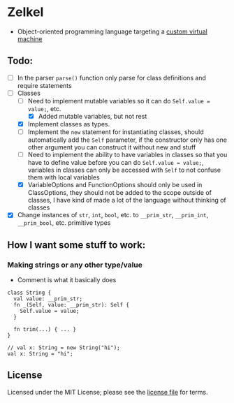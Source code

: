 # Zelkel
- Object-oriented programming language targeting a [custom virtual machine](https://github.com/johron/zelkel-vm)

## Todo:
- [ ] In the parser `parse()` function only parse for class definitions and require statements
- [ ] Classes
  - [ ] Need to implement mutable variables so it can do `Self.value = value;`, etc.
    - [x] Added mutable variables, but not rest
  - [x] Implement classes as types.
  - [ ] Implement the `new` statement for instantiating classes, should automatically add the `Self` parameter, if the constructor only has one other argument you can construct it without new and stuff
  - [ ] Need to implement the ability to have variables in classes so that you have to define value before you can do `Self.value = value;`,
        variables in classes can only be accessed with `Self` to not confuse them with local variables
  - [x] VariableOptions and FunctionOptions should only be used in ClassOptions, they should not be added to the scope outside of classes, I have kind of made a lot of the language without thinking of classes
- [x] Change instances of `str`, `int`, `bool`, etc. to `__prim_str`, `__prim_int`, `__prim_bool`, etc. primitive types

## How I want some stuff to work:
### Making strings or any other type/value
- Comment is what it basically does
```
class String {
  val value: __prim_str;
  fn _(Self, value: __prim_str): Self {
    Self.value = value;
  }
  
  fn trim(...) { ... }
}

// val x: String = new String("hi");
val x: String = "hi";
```

## License
Licensed under the MIT License; please see the [license file](LICENSE) for terms.
